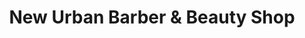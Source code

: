 ---
title: "New Urban Barber & Beauty Shop"
url: /kansas-city/new-urban-barber-und-beauty-shop/
shop: Friseur
---